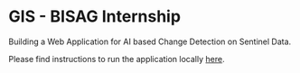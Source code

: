 # GIS - BISAG Internship

Building a Web Application for AI based Change Detection on Sentinel Data.

Please find instructions to run the application locally [here](https://github.com/PavanReddy28/GIS/blob/main/Instructions.md).
